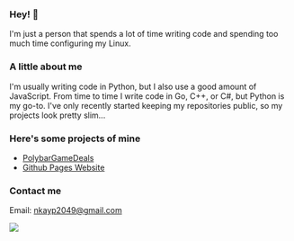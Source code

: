 ### **Hey!** :wave:
I'm just a person that spends a lot of time writing code and spending too much time configuring my Linux.

### **A little about me**
I'm usually writing code in Python, but I also use a good amount of JavaScript. From time to time I write code in Go, C++, or C#, but Python is my go-to. I've only recently started keeping my repositories public, so my projects look pretty slim...

### **Here's some projects of mine**
- [PolybarGameDeals](https://github.com/nkayp/PolybarGameDeals)
- [Github Pages Website](https://github.com/nkayp/nkayp.github.io)

### **Contact me**
Email: nkayp2049@gmail.com

[![](https://img.shields.io/badge/pgp-0x6B4790D645B092F7-blue)](https://github.com/nkayp.gpg)
